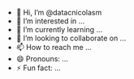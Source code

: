 - 👋 Hi, I’m @datacnicolasm
- 👀 I’m interested in ...
- 🌱 I’m currently learning ...
- 💞️ I’m looking to collaborate on ...
- 📫 How to reach me ...
- 😄 Pronouns: ...
- ⚡ Fun fact: ...

<!---
datacnicolasm/datacnicolasm is a ✨ special ✨ repository because its `README.md` (this file) appears on your GitHub profile.
You can click the Preview link to take a look at your changes.
--->
